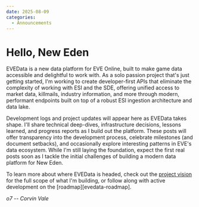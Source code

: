 ```yaml
---
date: 2025-08-09
categories:
  - Announcements
---
```

# Hello, New Eden

EVEData is a new data platform for EVE Online, built to make game data accessible and delightful to work with. As a solo passion project that's just getting started, I'm working to create developer-first APIs that eliminate the complexity of working with ESI and the SDE, offering unified access to market data, killmails, industry information, and more through modern, performant endpoints built on top of a robust ESI ingestion architecture and data lake.

Development logs and project updates will appear here as EVEData takes shape. I'll share technical deep-dives, infrastructure decisions, lessons learned, and progress reports as I build out the platform. These posts will offer transparency into the development process, celebrate milestones (and document setbacks), and occasionally explore interesting patterns in EVE's data ecosystem. While I'm still laying the foundation, expect the first real posts soon as I tackle the initial challenges of building a modern data platform for New Eden.

To learn more about where EVEData is headed, check out the [project vision](../../vision.md) for the full scope of what I'm building, or follow along with active development on the [roadmap][evedata-roadmap].

_o7 -- Corvin Vale_
